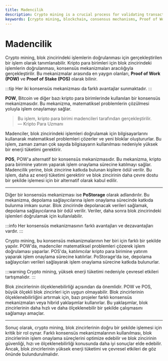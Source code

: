 ```yaml
---
title: Madencilik
description: Crypto mining is a crucial process for validating transactions on a blockchain. It involves various consensus mechanisms like Proof of Work (POW) and Proof of Stake (POS), each with its own advantages, disadvantages, and environmental impacts.
keywords: [crypto mining, blockchain, consensus mechanisms, Proof of Work, Proof of Stake, PoStorage, environmental impact]
---
```


# Madencilik

Crypto mining, blok zincirindeki işlemlerin doğrulanması için gerçekleştirilen bir işlem olarak tanımlanabilir. Kripto para birimleri için blok zincirindeki işlemlerin doğrulanması, konsensüs mekanizmaları aracılığıyla gerçekleştirilir. Bu mekanizmalar arasında en yaygın olanları, **Proof of Work (POW)** ve **Proof of Stake (POS)** olarak bilinir.

:::tip
Her iki konsensüs mekanizması da farklı avantajlar sunmaktadır.
:::

**POW**, Bitcoin ve diğer bazı kripto para birimlerinde kullanılan bir konsensüs mekanizmasıdır. Bu mekanizma, matematiksel problemlerin çözülmesi yoluyla işlem onaylamayı sağlar. 

> Bu işlem, kripto para birimi madencileri tarafından gerçekleştirilir.  
> — Kripto Para Uzmanı

Madenciler, blok zincirindeki işlemleri doğrulamak için bilgisayarlarını kullanarak matematiksel problemleri çözerler ve yeni bloklar oluştururlar. Bu işlem, zaman zaman çok sayıda bilgisayarın kullanılması nedeniyle yüksek bir enerji tüketimi gerektirir.

**POS**, POW'a alternatif bir konsensüs mekanizmasıdır. Bu mekanizma, kripto para birimine yatırım yaparak işlem onaylama sürecine katılmayı sağlar. Madencilik yerine, blok zincirine katkıda bulunan kişilere ödül verilir. Bu işlem, daha az enerji tüketimi gerektirir ve blok zincirinin daha çevre dostu bir şekilde işlemesi için bir alternatif olarak kabul edilir.

---

Diğer bir konsensüs mekanizması ise **PoStorage** olarak adlandırılır. Bu mekanizma, depolama sağlayıcılarına işlem onaylama sürecinde katkıda bulunma imkanı sunar. Blok zincirinde depolanacak verileri sağlamak, depolama sağlayıcılarına bir ödül verilir. Veriler, daha sonra blok zincirindeki işlemleri doğrulamak için kullanılabilir.

:::info
Her konsensüs mekanizmasının farklı avantajları ve dezavantajları vardır.
:::

Crypto mining, bu konsensüs mekanizmalarının her biri için farklı bir şekilde yapılır. POW'da, madenciler matematiksel problemleri çözerek işlem doğrulaması yaparlar. POS'da, katılımcılar kripto para birimine yatırım yaparak işlem onaylama sürecine katılırlar. PoStorage'da ise, depolama sağlayıcıları verileri sağlayarak işlem onaylama sürecine katkıda bulunurlar.

:::warning
Crypto mining, yüksek enerji tüketimi nedeniyle çevresel etkileri tartışmalıdır.
:::

Blok zincirlerinin ölçeklenebilirliği açısından da önemlidir. POW ve POS, büyük ölçekli blok zincirleri için uygun olmayabilir. Blok zincirlerinin ölçeklenebilirliğini artırmak için, bazı projeler farklı konsensüs mekanizmaları veya hibrid yaklaşımlar kullanırlar. Bu yaklaşımlar, blok zincirlerinin daha hızlı ve daha ölçeklenebilir bir şekilde çalışmasını sağlamayı amaçlar.

---

Sonuç olarak, crypto mining, blok zincirlerinin doğru bir şekilde işlemesi için kritik bir rol oynar. Farklı konsensüs mekanizmalarının kullanılması, blok zincirlerinin işlem onaylama süreçlerini optimize edebilir ve blok zincirinin güvenliği, hızı ve ölçeklenebilirliği konusunda daha iyi sonuçlar elde edebilir. Ancak, blok zincirlerinin yüksek enerji tüketimi ve çevresel etkileri de göz önünde bulundurulmalıdır.